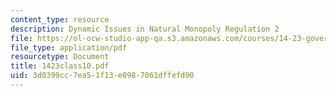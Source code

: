 ```yaml
---
content_type: resource
description: Dynamic Issues in Natural Monopoly Regulation 2
file: https://ol-ocw-studio-app-qa.s3.amazonaws.com/courses/14-23-government-regulation-of-industry-spring-2003/3d0399cc7ea51f13e0987061dffefd90_1423class10.pdf
file_type: application/pdf
resourcetype: Document
title: 1423class10.pdf
uid: 3d0399cc-7ea5-1f13-e098-7061dffefd90
---
```

